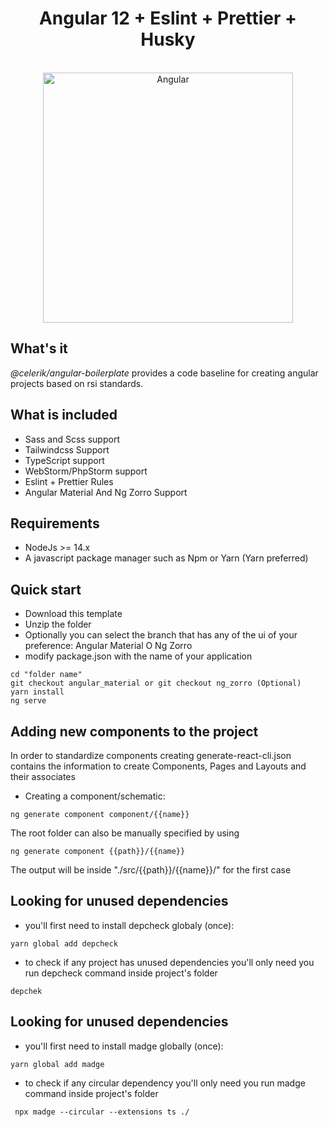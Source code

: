 <div align="center" markdown="1">



# Angular 12 + Eslint + Prettier + Husky
<br>

<img src="https://brandslogos.com/wp-content/uploads/images/large/angular-icon-logo.png" alt="Angular" width="400">

</div>

## What's it

*@celerik/angular-boilerplate* provides a code baseline for creating angular projects based on rsi standards.
## What is included
- Sass and Scss support
- Tailwindcss Support
- TypeScript support
- WebStorm/PhpStorm support
- Eslint + Prettier Rules
- Angular Material And Ng Zorro Support

## Requirements
- NodeJs >= 14.x
- A javascript package manager such as Npm or Yarn (Yarn preferred)

## Quick start
- Download this template
- Unzip the folder
- Optionally you can select the branch that has any of the ui of your preference: Angular Material O Ng Zorro
- modify package.json with the name of your application
```
cd "folder name"
git checkout angular_material or git checkout ng_zorro (Optional)
yarn install 
ng serve 
```
## Adding new components to the project
In order to standardize components creating generate-react-cli.json contains the information to create Components, Pages and Layouts and their associates
- Creating a component/schematic:
```
ng generate component component/{{name}}
```

The root folder can also be manually specified by using
```
ng generate component {{path}}/{{name}}
```
The output will be inside "./src/{{path}}/{{name}}/" for the first case

## Looking for unused dependencies
- you'll first need to install depcheck globaly (once):
```
yarn global add depcheck
```
- to check if any project has unused dependencies you'll only need you run depcheck command inside project's folder
```
depchek
```
## Looking for unused dependencies
- you'll first need to install madge globally (once):
```
yarn global add madge
```
- to check if any circular dependency you'll only need you run madge command inside project's folder
```
 npx madge --circular --extensions ts ./
 ```

